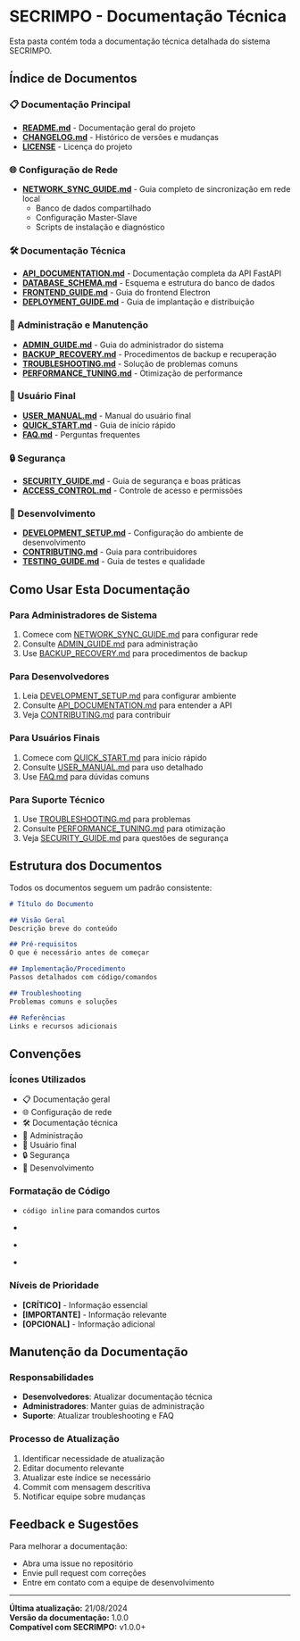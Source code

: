 # SECRIMPO - Documentação Técnica

Esta pasta contém toda a documentação técnica detalhada do sistema SECRIMPO.

## Índice de Documentos

### 📋 Documentação Principal
- **[README.md](../README.md)** - Documentação geral do projeto
- **[CHANGELOG.md](../CHANGELOG.md)** - Histórico de versões e mudanças
- **[LICENSE](../LICENSE)** - Licença do projeto

### 🌐 Configuração de Rede
- **[NETWORK_SYNC_GUIDE.md](./NETWORK_SYNC_GUIDE.md)** - Guia completo de sincronização em rede local
  - Banco de dados compartilhado
  - Configuração Master-Slave
  - Scripts de instalação e diagnóstico

### 🛠️ Documentação Técnica
- **[API_DOCUMENTATION.md](./API_DOCUMENTATION.md)** - Documentação completa da API FastAPI
- **[DATABASE_SCHEMA.md](./DATABASE_SCHEMA.md)** - Esquema e estrutura do banco de dados
- **[FRONTEND_GUIDE.md](./FRONTEND_GUIDE.md)** - Guia do frontend Electron
- **[DEPLOYMENT_GUIDE.md](./DEPLOYMENT_GUIDE.md)** - Guia de implantação e distribuição

### 🔧 Administração e Manutenção
- **[ADMIN_GUIDE.md](./ADMIN_GUIDE.md)** - Guia do administrador do sistema
- **[BACKUP_RECOVERY.md](./BACKUP_RECOVERY.md)** - Procedimentos de backup e recuperação
- **[TROUBLESHOOTING.md](./TROUBLESHOOTING.md)** - Solução de problemas comuns
- **[PERFORMANCE_TUNING.md](./PERFORMANCE_TUNING.md)** - Otimização de performance

### 👥 Usuário Final
- **[USER_MANUAL.md](./USER_MANUAL.md)** - Manual do usuário final
- **[QUICK_START.md](./QUICK_START.md)** - Guia de início rápido
- **[FAQ.md](./FAQ.md)** - Perguntas frequentes

### 🔒 Segurança
- **[SECURITY_GUIDE.md](./SECURITY_GUIDE.md)** - Guia de segurança e boas práticas
- **[ACCESS_CONTROL.md](./ACCESS_CONTROL.md)** - Controle de acesso e permissões

### 🧪 Desenvolvimento
- **[DEVELOPMENT_SETUP.md](./DEVELOPMENT_SETUP.md)** - Configuração do ambiente de desenvolvimento
- **[CONTRIBUTING.md](./CONTRIBUTING.md)** - Guia para contribuidores
- **[TESTING_GUIDE.md](./TESTING_GUIDE.md)** - Guia de testes e qualidade

## Como Usar Esta Documentação

### Para Administradores de Sistema
1. Comece com [NETWORK_SYNC_GUIDE.md](./NETWORK_SYNC_GUIDE.md) para configurar rede
2. Consulte [ADMIN_GUIDE.md](./ADMIN_GUIDE.md) para administração
3. Use [BACKUP_RECOVERY.md](./BACKUP_RECOVERY.md) para procedimentos de backup

### Para Desenvolvedores
1. Leia [DEVELOPMENT_SETUP.md](./DEVELOPMENT_SETUP.md) para configurar ambiente
2. Consulte [API_DOCUMENTATION.md](./API_DOCUMENTATION.md) para entender a API
3. Veja [CONTRIBUTING.md](./CONTRIBUTING.md) para contribuir

### Para Usuários Finais
1. Comece com [QUICK_START.md](./QUICK_START.md) para início rápido
2. Consulte [USER_MANUAL.md](./USER_MANUAL.md) para uso detalhado
3. Use [FAQ.md](./FAQ.md) para dúvidas comuns

### Para Suporte Técnico
1. Use [TROUBLESHOOTING.md](./TROUBLESHOOTING.md) para problemas
2. Consulte [PERFORMANCE_TUNING.md](./PERFORMANCE_TUNING.md) para otimização
3. Veja [SECURITY_GUIDE.md](./SECURITY_GUIDE.md) para questões de segurança

## Estrutura dos Documentos

Todos os documentos seguem um padrão consistente:

```markdown
# Título do Documento

## Visão Geral
Descrição breve do conteúdo

## Pré-requisitos
O que é necessário antes de começar

## Implementação/Procedimento
Passos detalhados com código/comandos

## Troubleshooting
Problemas comuns e soluções

## Referências
Links e recursos adicionais
```

## Convenções

### Ícones Utilizados
- 📋 Documentação geral
- 🌐 Configuração de rede
- 🛠️ Documentação técnica
- 🔧 Administração
- 👥 Usuário final
- 🔒 Segurança
- 🧪 Desenvolvimento

### Formatação de Código
- `código inline` para comandos curtos
- ```bash para blocos de código shell
- ```python para código Python
- ```javascript para código JavaScript

### Níveis de Prioridade
- **[CRÍTICO]** - Informação essencial
- **[IMPORTANTE]** - Informação relevante
- **[OPCIONAL]** - Informação adicional

## Manutenção da Documentação

### Responsabilidades
- **Desenvolvedores**: Atualizar documentação técnica
- **Administradores**: Manter guias de administração
- **Suporte**: Atualizar troubleshooting e FAQ

### Processo de Atualização
1. Identificar necessidade de atualização
2. Editar documento relevante
3. Atualizar este índice se necessário
4. Commit com mensagem descritiva
5. Notificar equipe sobre mudanças

## Feedback e Sugestões

Para melhorar a documentação:
- Abra uma issue no repositório
- Envie pull request com correções
- Entre em contato com a equipe de desenvolvimento

---

**Última atualização:** 21/08/2024  
**Versão da documentação:** 1.0.0  
**Compatível com SECRIMPO:** v1.0.0+